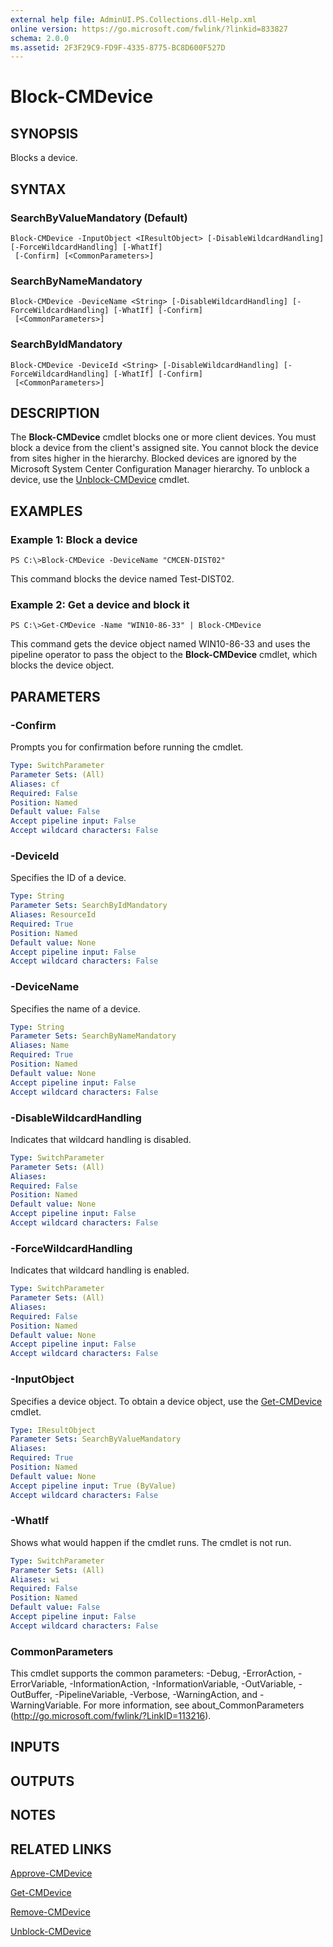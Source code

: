 ```yaml
---
external help file: AdminUI.PS.Collections.dll-Help.xml
online version: https://go.microsoft.com/fwlink/?linkid=833827
schema: 2.0.0
ms.assetid: 2F3F29C9-FD9F-4335-8775-BC8D600F527D
---
```


# Block-CMDevice

## SYNOPSIS
Blocks a device.

## SYNTAX

### SearchByValueMandatory (Default)
```
Block-CMDevice -InputObject <IResultObject> [-DisableWildcardHandling] [-ForceWildcardHandling] [-WhatIf]
 [-Confirm] [<CommonParameters>]
```

### SearchByNameMandatory
```
Block-CMDevice -DeviceName <String> [-DisableWildcardHandling] [-ForceWildcardHandling] [-WhatIf] [-Confirm]
 [<CommonParameters>]
```

### SearchByIdMandatory
```
Block-CMDevice -DeviceId <String> [-DisableWildcardHandling] [-ForceWildcardHandling] [-WhatIf] [-Confirm]
 [<CommonParameters>]
```

## DESCRIPTION
The **Block-CMDevice** cmdlet blocks one or more client devices.
You must block a device from the client's assigned site.
You cannot block the device from sites higher in the hierarchy.
Blocked devices are ignored by the Microsoft System Center Configuration Manager hierarchy.
To unblock a device, use the [Unblock-CMDevice](./Unblock-CMDevice.md) cmdlet.

## EXAMPLES

### Example 1: Block a device
```
PS C:\>Block-CMDevice -DeviceName "CMCEN-DIST02"
```

This command blocks the device named Test-DIST02.

### Example 2: Get a device and block it
```
PS C:\>Get-CMDevice -Name "WIN10-86-33" | Block-CMDevice
```

This command gets the device object named WIN10-86-33 and uses the pipeline operator to pass the object to the **Block-CMDevice** cmdlet, which blocks the device object.

## PARAMETERS

### -Confirm
Prompts you for confirmation before running the cmdlet.

```yaml
Type: SwitchParameter
Parameter Sets: (All)
Aliases: cf
Required: False
Position: Named
Default value: False
Accept pipeline input: False
Accept wildcard characters: False
```

### -DeviceId
Specifies the ID of a device.

```yaml
Type: String
Parameter Sets: SearchByIdMandatory
Aliases: ResourceId
Required: True
Position: Named
Default value: None
Accept pipeline input: False
Accept wildcard characters: False
```

### -DeviceName
Specifies the name of a device.

```yaml
Type: String
Parameter Sets: SearchByNameMandatory
Aliases: Name
Required: True
Position: Named
Default value: None
Accept pipeline input: False
Accept wildcard characters: False
```

### -DisableWildcardHandling
Indicates that wildcard handling is disabled.

```yaml
Type: SwitchParameter
Parameter Sets: (All)
Aliases: 
Required: False
Position: Named
Default value: None
Accept pipeline input: False
Accept wildcard characters: False
```

### -ForceWildcardHandling
Indicates that wildcard handling is enabled.

```yaml
Type: SwitchParameter
Parameter Sets: (All)
Aliases: 
Required: False
Position: Named
Default value: None
Accept pipeline input: False
Accept wildcard characters: False
```

### -InputObject
Specifies a device object.
To obtain a device object, use the [Get-CMDevice](./Get-CMDevice.md) cmdlet.

```yaml
Type: IResultObject
Parameter Sets: SearchByValueMandatory
Aliases: 
Required: True
Position: Named
Default value: None
Accept pipeline input: True (ByValue)
Accept wildcard characters: False
```

### -WhatIf
Shows what would happen if the cmdlet runs.
The cmdlet is not run.

```yaml
Type: SwitchParameter
Parameter Sets: (All)
Aliases: wi
Required: False
Position: Named
Default value: False
Accept pipeline input: False
Accept wildcard characters: False
```

### CommonParameters
This cmdlet supports the common parameters: -Debug, -ErrorAction, -ErrorVariable, -InformationAction, -InformationVariable, -OutVariable, -OutBuffer, -PipelineVariable, -Verbose, -WarningAction, and -WarningVariable. For more information, see about_CommonParameters (http://go.microsoft.com/fwlink/?LinkID=113216).

## INPUTS

## OUTPUTS

## NOTES

## RELATED LINKS

[Approve-CMDevice](./Approve-CMDevice.md)

[Get-CMDevice](./Get-CMDevice.md)

[Remove-CMDevice](./Remove-CMDevice.md)

[Unblock-CMDevice](./Unblock-CMDevice.md)


